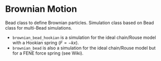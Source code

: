 # Brownian Motion

Bead class to define Brownian particles. Simulation class based on Bead class for multi-Bead simulations.


* `brownian_bead_hookian` is a simulation for the ideal chain/Rouse model with a Hookian spring $(F=-kx)$.  
* `brownian_bead` is also a simulation for the ideal chain/Rouse model but for a FENE force spring (see Wiki).
